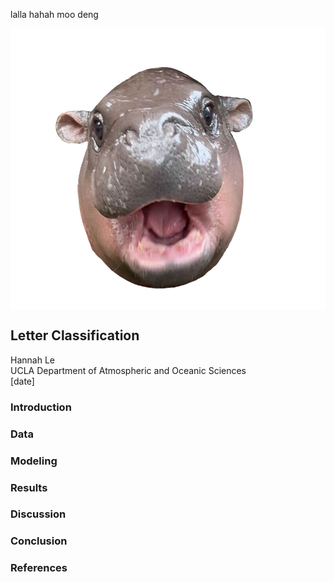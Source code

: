 lalla hahah moo deng

<img align="center" width="600" height="450" src="/assets/IMG/moo_deng.png">


## Letter Classification
Hannah Le  
UCLA Department of Atmospheric and Oceanic Sciences  
[date]

### Introduction
### Data
### Modeling
### Results
### Discussion
### Conclusion
### References


